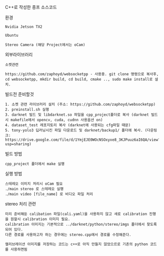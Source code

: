 C++로 작성한 종프 소스코드

환경
   
    Nvidia Jetson TX2
    
    Ubuntu
    
    Stereo Camera (해당 Project에서는 oCam)

    
외부라이브러리

    소켓관련

    https://github.com/zaphoyd/websocketpp - 사용중. git clone 명령으로 복사후, cd websocketpp, mkdir build, cd build, cmake .., sudo make install로 설치.


빌드전 준비할것

    1. 소켓 관련 라이브러리 설치 (주소: https://github.com/zaphoyd/websocketpp)
    2. preinstall.sh 실행
    3. darknet 빌드 및 libdarknet.so 파일을 cpp_project폴더로 복사 (darknet 빌드시 makefile에서 opencv, cuda, cudnn 사용옵션 on)
    4. dataset_test 레포지토리 복사 (darknet에 사용되는 cfg파일 때문)
    5. tony-yolo3 딥러닝시킨 파일 다운로드 및 darknet/backup1/ 폴더에 복사. (다운링크: https://drive.google.com/file/d/1YmjEJE0WOcNSOxyxe8_3KJPuuz6aI6QA/view?usp=sharing)

빌드 방법

    cpp_project 폴더에서 make 실행


실행 방법

    스테레오 이미지 처리시 oCam 필요
    ./main stereo 로 스테레오 실행
    ./main video [file_name] 로 비디오 파일 처리

stereo 처리 관련

    미리 준비해둔 calibation 파일(cali.yaml)을 사용하지 않고 새로 calibration 진행을 원할시 calibration 이미지 필요. 
    calibration 이미지는 기본적으로 ../darknet/python/stereo/imgs 폴더에서 찾도록 되어 있다.
    다른 경로를 사용하고자 하는 경우에는 stereo.cpp에서 경로를 수정해준다.
    
    캘리브레이션 이미지를 저장하는 코드는 c++로 아직 만들지 않았으르로 기존의 python 코드를 사용하면됨


        
